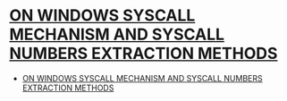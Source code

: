 # [ON WINDOWS SYSCALL MECHANISM AND SYSCALL NUMBERS EXTRACTION METHODS](https://www.evilsocket.net/2014/02/11/on-windows-syscall-mechanism-and-syscall-numbers-extraction-methods/)

- [ON WINDOWS SYSCALL MECHANISM AND SYSCALL NUMBERS EXTRACTION METHODS](#on-windows-syscall-mechanism-and-syscall-numbers-extraction-methods)
